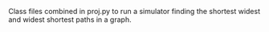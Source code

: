 Class files combined in proj.py to run a simulator finding the shortest widest and widest shortest paths in a graph.

